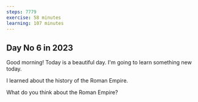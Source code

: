```yaml
---
steps: 7779
exercise: 58 minutes
learning: 107 minutes
---
```

## Day No 6 in 2023
Good morning! Today is a beautiful day.
I'm going to learn something new today.

I learned about the history of the Roman Empire.

What do you think about the Roman Empire?
